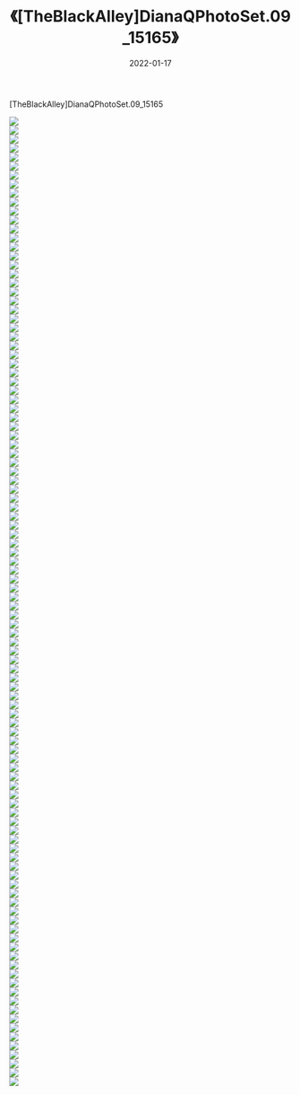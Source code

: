 ﻿---
layout: post
title:  《[TheBlackAlley]DianaQPhotoSet.09_15165》
date:   2022-01-17
img: http://imgx.orgx.ga/漏D/2022/[TheBlackAlley]DianaQPhotoSet.09_15165/000.jpg
categories: [美女, 清纯, 唯美]
---

[TheBlackAlley]DianaQPhotoSet.09_15165

  ![](http://imgx.orgx.ga/漏D/2022/[TheBlackAlley]DianaQPhotoSet.09_15165/001.jpg) <br> ![](http://imgx.orgx.ga/漏D/2022/[TheBlackAlley]DianaQPhotoSet.09_15165/002.jpg) <br> ![](http://imgx.orgx.ga/漏D/2022/[TheBlackAlley]DianaQPhotoSet.09_15165/003.jpg) <br> ![](http://imgx.orgx.ga/漏D/2022/[TheBlackAlley]DianaQPhotoSet.09_15165/004.jpg) <br> ![](http://imgx.orgx.ga/漏D/2022/[TheBlackAlley]DianaQPhotoSet.09_15165/005.jpg) <br> ![](http://imgx.orgx.ga/漏D/2022/[TheBlackAlley]DianaQPhotoSet.09_15165/006.jpg) <br> ![](http://imgx.orgx.ga/漏D/2022/[TheBlackAlley]DianaQPhotoSet.09_15165/007.jpg) <br> ![](http://imgx.orgx.ga/漏D/2022/[TheBlackAlley]DianaQPhotoSet.09_15165/008.jpg) <br> ![](http://imgx.orgx.ga/漏D/2022/[TheBlackAlley]DianaQPhotoSet.09_15165/009.jpg) <br> ![](http://imgx.orgx.ga/漏D/2022/[TheBlackAlley]DianaQPhotoSet.09_15165/010.jpg) <br> ![](http://imgx.orgx.ga/漏D/2022/[TheBlackAlley]DianaQPhotoSet.09_15165/011.jpg) <br> ![](http://imgx.orgx.ga/漏D/2022/[TheBlackAlley]DianaQPhotoSet.09_15165/012.jpg) <br> ![](http://imgx.orgx.ga/漏D/2022/[TheBlackAlley]DianaQPhotoSet.09_15165/013.jpg) <br> ![](http://imgx.orgx.ga/漏D/2022/[TheBlackAlley]DianaQPhotoSet.09_15165/014.jpg) <br> ![](http://imgx.orgx.ga/漏D/2022/[TheBlackAlley]DianaQPhotoSet.09_15165/015.jpg) <br> ![](http://imgx.orgx.ga/漏D/2022/[TheBlackAlley]DianaQPhotoSet.09_15165/016.jpg) <br> ![](http://imgx.orgx.ga/漏D/2022/[TheBlackAlley]DianaQPhotoSet.09_15165/017.jpg) <br> ![](http://imgx.orgx.ga/漏D/2022/[TheBlackAlley]DianaQPhotoSet.09_15165/018.jpg) <br> ![](http://imgx.orgx.ga/漏D/2022/[TheBlackAlley]DianaQPhotoSet.09_15165/019.jpg) <br> ![](http://imgx.orgx.ga/漏D/2022/[TheBlackAlley]DianaQPhotoSet.09_15165/020.jpg) <br> ![](http://imgx.orgx.ga/漏D/2022/[TheBlackAlley]DianaQPhotoSet.09_15165/021.jpg) <br> ![](http://imgx.orgx.ga/漏D/2022/[TheBlackAlley]DianaQPhotoSet.09_15165/022.jpg) <br> ![](http://imgx.orgx.ga/漏D/2022/[TheBlackAlley]DianaQPhotoSet.09_15165/023.jpg) <br> ![](http://imgx.orgx.ga/漏D/2022/[TheBlackAlley]DianaQPhotoSet.09_15165/024.jpg) <br> ![](http://imgx.orgx.ga/漏D/2022/[TheBlackAlley]DianaQPhotoSet.09_15165/025.jpg) <br> ![](http://imgx.orgx.ga/漏D/2022/[TheBlackAlley]DianaQPhotoSet.09_15165/026.jpg) <br> ![](http://imgx.orgx.ga/漏D/2022/[TheBlackAlley]DianaQPhotoSet.09_15165/027.jpg) <br> ![](http://imgx.orgx.ga/漏D/2022/[TheBlackAlley]DianaQPhotoSet.09_15165/028.jpg) <br> ![](http://imgx.orgx.ga/漏D/2022/[TheBlackAlley]DianaQPhotoSet.09_15165/029.jpg) <br> ![](http://imgx.orgx.ga/漏D/2022/[TheBlackAlley]DianaQPhotoSet.09_15165/030.jpg) <br> ![](http://imgx.orgx.ga/漏D/2022/[TheBlackAlley]DianaQPhotoSet.09_15165/031.jpg) <br> ![](http://imgx.orgx.ga/漏D/2022/[TheBlackAlley]DianaQPhotoSet.09_15165/032.jpg) <br> ![](http://imgx.orgx.ga/漏D/2022/[TheBlackAlley]DianaQPhotoSet.09_15165/033.jpg) <br> ![](http://imgx.orgx.ga/漏D/2022/[TheBlackAlley]DianaQPhotoSet.09_15165/034.jpg) <br> ![](http://imgx.orgx.ga/漏D/2022/[TheBlackAlley]DianaQPhotoSet.09_15165/035.jpg) <br> ![](http://imgx.orgx.ga/漏D/2022/[TheBlackAlley]DianaQPhotoSet.09_15165/036.jpg) <br> ![](http://imgx.orgx.ga/漏D/2022/[TheBlackAlley]DianaQPhotoSet.09_15165/037.jpg) <br> ![](http://imgx.orgx.ga/漏D/2022/[TheBlackAlley]DianaQPhotoSet.09_15165/038.jpg) <br> ![](http://imgx.orgx.ga/漏D/2022/[TheBlackAlley]DianaQPhotoSet.09_15165/039.jpg) <br> ![](http://imgx.orgx.ga/漏D/2022/[TheBlackAlley]DianaQPhotoSet.09_15165/040.jpg) <br> ![](http://imgx.orgx.ga/漏D/2022/[TheBlackAlley]DianaQPhotoSet.09_15165/041.jpg) <br> ![](http://imgx.orgx.ga/漏D/2022/[TheBlackAlley]DianaQPhotoSet.09_15165/042.jpg) <br> ![](http://imgx.orgx.ga/漏D/2022/[TheBlackAlley]DianaQPhotoSet.09_15165/043.jpg) <br> ![](http://imgx.orgx.ga/漏D/2022/[TheBlackAlley]DianaQPhotoSet.09_15165/044.jpg) <br> ![](http://imgx.orgx.ga/漏D/2022/[TheBlackAlley]DianaQPhotoSet.09_15165/045.jpg) <br> ![](http://imgx.orgx.ga/漏D/2022/[TheBlackAlley]DianaQPhotoSet.09_15165/046.jpg) <br> ![](http://imgx.orgx.ga/漏D/2022/[TheBlackAlley]DianaQPhotoSet.09_15165/047.jpg) <br> ![](http://imgx.orgx.ga/漏D/2022/[TheBlackAlley]DianaQPhotoSet.09_15165/048.jpg) <br> ![](http://imgx.orgx.ga/漏D/2022/[TheBlackAlley]DianaQPhotoSet.09_15165/049.jpg) <br> ![](http://imgx.orgx.ga/漏D/2022/[TheBlackAlley]DianaQPhotoSet.09_15165/050.jpg) <br> ![](http://imgx.orgx.ga/漏D/2022/[TheBlackAlley]DianaQPhotoSet.09_15165/051.jpg) <br> ![](http://imgx.orgx.ga/漏D/2022/[TheBlackAlley]DianaQPhotoSet.09_15165/052.jpg) <br> ![](http://imgx.orgx.ga/漏D/2022/[TheBlackAlley]DianaQPhotoSet.09_15165/053.jpg) <br> ![](http://imgx.orgx.ga/漏D/2022/[TheBlackAlley]DianaQPhotoSet.09_15165/054.jpg) <br> ![](http://imgx.orgx.ga/漏D/2022/[TheBlackAlley]DianaQPhotoSet.09_15165/055.jpg) <br> ![](http://imgx.orgx.ga/漏D/2022/[TheBlackAlley]DianaQPhotoSet.09_15165/056.jpg) <br> ![](http://imgx.orgx.ga/漏D/2022/[TheBlackAlley]DianaQPhotoSet.09_15165/057.jpg) <br> ![](http://imgx.orgx.ga/漏D/2022/[TheBlackAlley]DianaQPhotoSet.09_15165/058.jpg) <br> ![](http://imgx.orgx.ga/漏D/2022/[TheBlackAlley]DianaQPhotoSet.09_15165/059.jpg) <br> ![](http://imgx.orgx.ga/漏D/2022/[TheBlackAlley]DianaQPhotoSet.09_15165/060.jpg) <br> ![](http://imgx.orgx.ga/漏D/2022/[TheBlackAlley]DianaQPhotoSet.09_15165/061.jpg) <br> ![](http://imgx.orgx.ga/漏D/2022/[TheBlackAlley]DianaQPhotoSet.09_15165/062.jpg) <br> ![](http://imgx.orgx.ga/漏D/2022/[TheBlackAlley]DianaQPhotoSet.09_15165/063.jpg) <br> ![](http://imgx.orgx.ga/漏D/2022/[TheBlackAlley]DianaQPhotoSet.09_15165/064.jpg) <br> ![](http://imgx.orgx.ga/漏D/2022/[TheBlackAlley]DianaQPhotoSet.09_15165/065.jpg) <br> ![](http://imgx.orgx.ga/漏D/2022/[TheBlackAlley]DianaQPhotoSet.09_15165/066.jpg) <br> ![](http://imgx.orgx.ga/漏D/2022/[TheBlackAlley]DianaQPhotoSet.09_15165/067.jpg) <br> ![](http://imgx.orgx.ga/漏D/2022/[TheBlackAlley]DianaQPhotoSet.09_15165/068.jpg) <br> ![](http://imgx.orgx.ga/漏D/2022/[TheBlackAlley]DianaQPhotoSet.09_15165/069.jpg) <br> ![](http://imgx.orgx.ga/漏D/2022/[TheBlackAlley]DianaQPhotoSet.09_15165/070.jpg) <br> ![](http://imgx.orgx.ga/漏D/2022/[TheBlackAlley]DianaQPhotoSet.09_15165/071.jpg) <br> ![](http://imgx.orgx.ga/漏D/2022/[TheBlackAlley]DianaQPhotoSet.09_15165/072.jpg) <br> ![](http://imgx.orgx.ga/漏D/2022/[TheBlackAlley]DianaQPhotoSet.09_15165/073.jpg) <br> ![](http://imgx.orgx.ga/漏D/2022/[TheBlackAlley]DianaQPhotoSet.09_15165/074.jpg) <br> ![](http://imgx.orgx.ga/漏D/2022/[TheBlackAlley]DianaQPhotoSet.09_15165/075.jpg) <br> ![](http://imgx.orgx.ga/漏D/2022/[TheBlackAlley]DianaQPhotoSet.09_15165/076.jpg) <br> ![](http://imgx.orgx.ga/漏D/2022/[TheBlackAlley]DianaQPhotoSet.09_15165/077.jpg) <br> ![](http://imgx.orgx.ga/漏D/2022/[TheBlackAlley]DianaQPhotoSet.09_15165/078.jpg) <br> ![](http://imgx.orgx.ga/漏D/2022/[TheBlackAlley]DianaQPhotoSet.09_15165/079.jpg) <br> ![](http://imgx.orgx.ga/漏D/2022/[TheBlackAlley]DianaQPhotoSet.09_15165/080.jpg) <br> ![](http://imgx.orgx.ga/漏D/2022/[TheBlackAlley]DianaQPhotoSet.09_15165/081.jpg) <br> ![](http://imgx.orgx.ga/漏D/2022/[TheBlackAlley]DianaQPhotoSet.09_15165/082.jpg) <br> ![](http://imgx.orgx.ga/漏D/2022/[TheBlackAlley]DianaQPhotoSet.09_15165/083.jpg) <br> ![](http://imgx.orgx.ga/漏D/2022/[TheBlackAlley]DianaQPhotoSet.09_15165/084.jpg) <br> ![](http://imgx.orgx.ga/漏D/2022/[TheBlackAlley]DianaQPhotoSet.09_15165/085.jpg) <br> ![](http://imgx.orgx.ga/漏D/2022/[TheBlackAlley]DianaQPhotoSet.09_15165/086.jpg) <br> ![](http://imgx.orgx.ga/漏D/2022/[TheBlackAlley]DianaQPhotoSet.09_15165/087.jpg) <br> ![](http://imgx.orgx.ga/漏D/2022/[TheBlackAlley]DianaQPhotoSet.09_15165/088.jpg) <br> ![](http://imgx.orgx.ga/漏D/2022/[TheBlackAlley]DianaQPhotoSet.09_15165/089.jpg) <br> ![](http://imgx.orgx.ga/漏D/2022/[TheBlackAlley]DianaQPhotoSet.09_15165/090.jpg) <br> ![](http://imgx.orgx.ga/漏D/2022/[TheBlackAlley]DianaQPhotoSet.09_15165/091.jpg) <br> ![](http://imgx.orgx.ga/漏D/2022/[TheBlackAlley]DianaQPhotoSet.09_15165/092.jpg) <br> ![](http://imgx.orgx.ga/漏D/2022/[TheBlackAlley]DianaQPhotoSet.09_15165/093.jpg) <br> ![](http://imgx.orgx.ga/漏D/2022/[TheBlackAlley]DianaQPhotoSet.09_15165/094.jpg) <br> ![](http://imgx.orgx.ga/漏D/2022/[TheBlackAlley]DianaQPhotoSet.09_15165/095.jpg) <br> ![](http://imgx.orgx.ga/漏D/2022/[TheBlackAlley]DianaQPhotoSet.09_15165/096.jpg) <br> ![](http://imgx.orgx.ga/漏D/2022/[TheBlackAlley]DianaQPhotoSet.09_15165/097.jpg) <br> ![](http://imgx.orgx.ga/漏D/2022/[TheBlackAlley]DianaQPhotoSet.09_15165/098.jpg) <br> ![](http://imgx.orgx.ga/漏D/2022/[TheBlackAlley]DianaQPhotoSet.09_15165/099.jpg) <br> ![](http://imgx.orgx.ga/漏D/2022/[TheBlackAlley]DianaQPhotoSet.09_15165/100.jpg) <br> ![](http://imgx.orgx.ga/漏D/2022/[TheBlackAlley]DianaQPhotoSet.09_15165/101.jpg) <br> ![](http://imgx.orgx.ga/漏D/2022/[TheBlackAlley]DianaQPhotoSet.09_15165/102.jpg) <br> ![](http://imgx.orgx.ga/漏D/2022/[TheBlackAlley]DianaQPhotoSet.09_15165/103.jpg) <br> ![](http://imgx.orgx.ga/漏D/2022/[TheBlackAlley]DianaQPhotoSet.09_15165/104.jpg) <br> ![](http://imgx.orgx.ga/漏D/2022/[TheBlackAlley]DianaQPhotoSet.09_15165/105.jpg) <br> ![](http://imgx.orgx.ga/漏D/2022/[TheBlackAlley]DianaQPhotoSet.09_15165/106.jpg) <br> ![](http://imgx.orgx.ga/漏D/2022/[TheBlackAlley]DianaQPhotoSet.09_15165/107.jpg) <br> ![](http://imgx.orgx.ga/漏D/2022/[TheBlackAlley]DianaQPhotoSet.09_15165/108.jpg) <br>